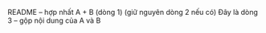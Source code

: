 README – hợp nhất A + B (dòng 1)
(giữ nguyên dòng 2 nếu có)
Đây là dòng 3 – gộp nội dung của A và B
